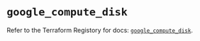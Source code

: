 # `google_compute_disk`

Refer to the Terraform Registory for docs: [`google_compute_disk`](https://registry.terraform.io/providers/hashicorp/google/5.3.0/docs/resources/compute_disk).
